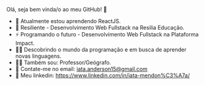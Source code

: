 Olá, seja bem vinda/o ao meu GitHub! 👋


- 🌱 Atualmente estou aprendendo ReactJS.
- 💛 Resiliente - Desenvolvimento Web Fullstack na Resilia Educação.
- ⚡ Programando o futuro - Desenvolvimento Web Fullstack na Plataforma Impact.
- 👩‍💻 Descobrindo o mundo da programação e em busca de aprender novas linguagens.
- 👨‍🏫 Também sou: Professor/Geógrafo.
- 💬 Contate-me no email: iata.anderson15@gmail.com
- 🔗 Meu linkedin: https://www.linkedin.com/in/iata-mendon%C3%A7a/

